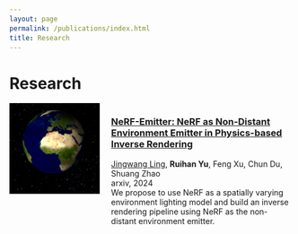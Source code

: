```yaml
---
layout: page
permalink: /publications/index.html
title: Research
---
```


# Research
<div style="display:flex; flex-direction:row; margin-bottom:20px;">
  <div style="flex:1; margin-right:20px;">
    <img src="/teaser/NeRF_emitter.gif" alt="NeRF_emitter">
  </div>
  <div style="flex:2;">
    <h3>
        <a href="https://nerfemitterpbir.github.io/">NeRF-Emitter: NeRF as Non-Distant Environment Emitter in Physics-based Inverse Rendering</a>
    </h3>
    <p>
    <a href="https://gerwang.github.io/">Jingwang Ling</a>, <b>Ruihan Yu</b>, Feng Xu, Chun Du, Shuang Zhao
    <br>
    arxiv, 2024
    <br>
    We propose to use NeRF as a spatially varying environment lighting model and build an inverse rendering pipeline using NeRF as the non-distant environment emitter.
    </p>
  </div>
</div>